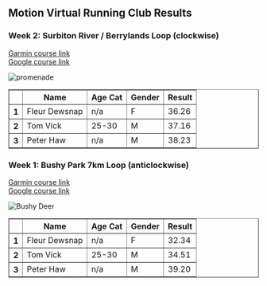 ## Motion Virtual Running Club Results

### Week 2: Surbiton River / Berrylands Loop (clockwise)

[Garmin course link](https://connect.garmin.com/modern/course/45976621)\
[Google course link](https://www.google.co.uk/maps/d/edit?mid=1sNPYQkVxGNX8JGxS-mRjCFc9juZz_tgu&usp=sharing)

![promenade](https://user-images.githubusercontent.com/74325300/99855004-cc188f00-2b7d-11eb-9911-700862c2a016.png)

<table border="1" class="dataframe">
  <thead>
    <tr style="text-align: centre;">
      <th></th>
      <th>Name</th>
      <th>Age Cat</th>
      <th>Gender</th>
      <th>Result</th>
    </tr>
  </thead>
  <tbody>
    <tr>
      <th>1</th>
      <td>Fleur Dewsnap</td>
      <td>n/a</td>
      <td>F</td>
      <td>36.26</td>
    </tr>
    <tr>
      <th>2</th>
      <td>Tom Vick</td>
      <td>25-30</td>
      <td>M</td>
      <td>37.16</td>
    </tr>
    <tr>
      <th>3</th>
      <td>Peter Haw</td>
      <td>n/a</td>
      <td>M</td>
      <td>38.23</td>
    </tr>
  </tbody>
</table>

### Week 1: Bushy Park 7km Loop (anticlockwise)

[Garmin course link](https://connect.garmin.com/modern/course/45546279)\
[Google course link](https://www.google.co.uk/maps/d/edit?mid=1zUk4rgezZdZUP4kHxxSwkCoJJ-ocA05S&usp=sharing)

![Bushy Deer](https://user-images.githubusercontent.com/74325300/98930631-cc0cf500-24d4-11eb-9d39-260b7269e0ac.jpeg)

<table border="1" class="dataframe">
  <thead>
    <tr style="text-align: centre;">
      <th></th>
      <th>Name</th>
      <th>Age Cat</th>
      <th>Gender</th>
      <th>Result</th>
    </tr>
  </thead>
  <tbody>
    <tr>
      <th>1</th>
      <td>Fleur Dewsnap</td>
      <td>n/a</td>
      <td>F</td>
      <td>32.34</td>
    </tr>
    <tr>
      <th>2</th>
      <td>Tom Vick</td>
      <td>25-30</td>
      <td>M</td>
      <td>34.51</td>
    </tr>
    <tr>
      <th>3</th>
      <td>Peter Haw</td>
      <td>n/a</td>
      <td>M</td>
      <td>39.20</td>
    </tr>
  </tbody>
</table>
